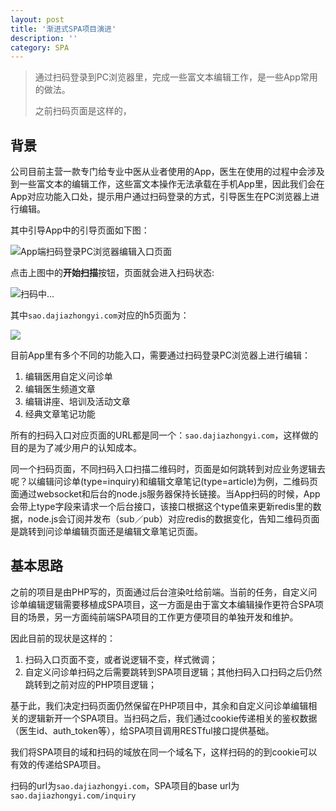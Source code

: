 ```yaml
---
layout: post
title: '渐进式SPA项目演进'
description: ''
category: SPA
---
```


> 通过扫码登录到PC浏览器里，完成一些富文本编辑工作，是一些App常用的做法。
>
> 之前扫码页面是这样的，

## 背景

公司目前主营一款专门给专业中医从业者使用的App，医生在使用的过程中会涉及到一些富文本的编辑工作，这些富文本操作无法承载在手机App里，因此我们会在App对应功能入口处，提示用户通过扫码登录的方式，引导医生在PC浏览器上进行编辑。

其中引导App中的引导页面如下图：

![App端扫码登录PC浏览器编辑入口页面](http://dsweiblog.oss-cn-shanghai.aliyuncs.com/2017-12/sao-app-entrance-page.png!lw-120)



点击上图中的**开始扫描**按钮，页面就会进入扫码状态:

![扫码中...](http://dsweiblog.oss-cn-shanghai.aliyuncs.com/2017-12/sao-app-entrance-scaning.jpeg!lw-120)

其中`sao.dajiazhongyi.com`对应的h5页面为：

![](http://dsweiblog.oss-cn-shanghai.aliyuncs.com/2017-12/sao-broswer-qrcode-page.jpeg!lw-240)



目前App里有多个不同的功能入口，需要通过扫码登录PC浏览器上进行编辑：

1. 编辑医用自定义问诊单
2. 编辑医生频道文章
3. 编辑讲座、培训及活动文章
4. 经典文章笔记功能

所有的扫码入口对应页面的URL都是同一个：`sao.dajiazhongyi.com`，这样做的目的是为了减少用户的认知成本。

同一个扫码页面，不同扫码入口扫描二维码时，页面是如何跳转到对应业务逻辑去呢？以编辑问诊单(type=inquiry)和编辑文章笔记(type=article)为例，二维码页面通过websocket和后台的node.js服务器保持长链接。当App扫码的时候，App会带上type字段来请求一个后台接口，该接口根据这个type值来更新redis里的数据，node.js会订阅并发布（sub／pub）对应redis的数据变化，告知二维码页面是跳转到问诊单编辑页面还是编辑文章笔记页面。

## 基本思路

之前的项目是由PHP写的，页面通过后台渲染吐给前端。当前的任务，自定义问诊单编辑逻辑需要移植成SPA项目，这一方面是由于富文本编辑操作更符合SPA项目的场景，另一方面纯前端SPA项目的工作更方便项目的单独开发和维护。

因此目前的现状是这样的：

1. 扫码入口页面不变，或者说逻辑不变，样式微调；
2. 自定义问诊单扫码之后需要跳转到SPA项目逻辑；其他扫码入口扫码之后仍然跳转到之前对应的PHP项目逻辑；

基于此，我们决定扫码页面仍然保留在PHP项目中，其余和自定义问诊单编辑相关的逻辑新开一个SPA项目。当扫码之后，我们通过cookie传递相关的鉴权数据（医生id、auth_token等），给SPA项目调用RESTful接口提供基础。

我们将SPA项目的域和扫码的域放在同一个域名下，这样扫码的的到cookie可以有效的传递给SPA项目。

扫码的url为`sao.dajiazhongyi.com`，SPA项目的base url为`sao.dajiazhongyi.com/inquiry`


